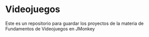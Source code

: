 # Videojuegos
Este es un repositorio para guardar los proyectos de la materia de Fundamentos de Videojuegos en JMonkey
